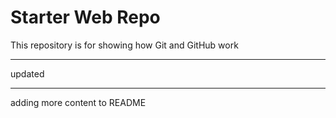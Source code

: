 # Starter Web Repo

This repository is for showing how Git and GitHub work

---

updated 

___

adding more content to README





